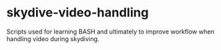 # skydive-video-handling
Scripts used for learning BASH and ultimately to improve workflow when handling video during skydiving.
